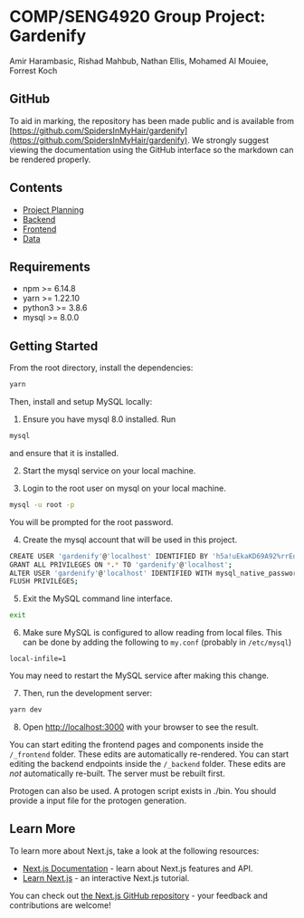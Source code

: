 # COMP/SENG4920 Group Project: Gardenify
Amir Harambasic, Rishad Mahbub, Nathan Ellis, Mohamed Al Mouiee, Forrest Koch

## GitHub
To aid in marking, the repository has been made public and is available from
[https://github.com/SpidersInMyHair/gardenify](https://github.com/SpidersInMyHair/gardenify).
We strongly suggest viewing the documentation using the GitHub interface so the 
markdown can be rendered properly.

## Contents
- [Project Planning](planning/planning.md)
- [Backend](_backend/backend.md)
- [Frontend](_frontend/frontend.md)
- [Data](_backend/plant_service/data/data.md)

## Requirements
- npm >= 6.14.8
- yarn >= 1.22.10
- python3 >= 3.8.6
- mysql >= 8.0.0

## Getting Started

From the root directory, install the dependencies:
```bash
yarn
```

Then, install and setup MySQL locally:

1. Ensure you have mysql 8.0 installed. Run
```bash
mysql
```
and ensure that it is installed.

2. Start the mysql service on your local machine.

3. Login to the root user on mysql on your local machine.
```bash
mysql -u root -p
```
You will be prompted for the root password. 

4. Create the mysql account that will be used in this project.
```bash
CREATE USER 'gardenify'@'localhost' IDENTIFIED BY 'h5a!uEkaKD69A92%rrEdbD';
GRANT ALL PRIVILEGES ON *.* TO 'gardenify'@'localhost';
ALTER USER 'gardenify'@'localhost' IDENTIFIED WITH mysql_native_password BY 'h5a!uEkaKD69A92%rrEdbD';
FLUSH PRIVILEGES;
```

5. Exit the MySQL command line interface.
```bash
exit
```

6. Make sure MySQL is configured to allow reading from local files. This can
be done by adding the following to `my.conf` (probably in `/etc/mysql`)
```
local-infile=1
```
You may need to restart the MySQL service after making this change.

7. Then, run the development server:

```bash
yarn dev
```

8. Open [http://localhost:3000](http://localhost:3000) with your browser to see the result.

You can start editing the frontend pages and components inside the `/_frontend` folder. These edits are automatically re-rendered.
You can start editing the backend endpoints inside the `/_backend` folder. These edits are *not* automatically re-built. The server must be rebuilt first.

Protogen can also be used. A protogen script exists in ./bin. You 
should provide a input file for the protogen generation.

## Learn More

To learn more about Next.js, take a look at the following resources:

- [Next.js Documentation](https://nextjs.org/docs) - learn about Next.js features and API.
- [Learn Next.js](https://nextjs.org/learn) - an interactive Next.js tutorial.

You can check out [the Next.js GitHub repository](https://github.com/vercel/next.js/) - your feedback and contributions are welcome!
